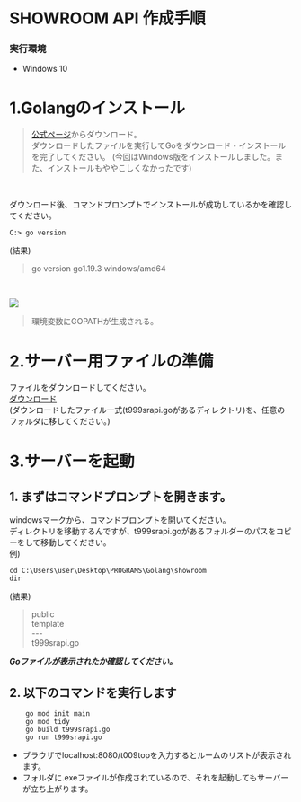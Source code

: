 # SHOWROOM API 作成手順
### 実行環境
- Windows 10

# 1.Golangのインストール
> [公式ページ](https://go.dev/dl/)からダウンロード。  
ダウンロードしたファイルを実行してGoをダウンロード・インストールを完了してください。 (今回はWindows版をインストールしました。また、インストールもややこしくなかったです)

<br> 

ダウンロード後、コマンドプロンプトでインストールが成功しているかを確認してください。

```
C:> go version
```
(結果)
<br>

> go version go1.19.3 windows/amd64

<br>

![](./src/PATH.png)
>環境変数にGOPATHが生成される。


# 2.サーバー用ファイルの準備
ファイルをダウンロードしてください。  
[ダウンロード](https://github.com/Chouette2100/t999srapi/archive/refs/tags/v0.1.0.zip)  
(ダウンロードしたファイル一式(t999srapi.goがあるディレクトリ)を、任意のフォルダに移してください。)
<br>

    
# 3.サーバーを起動
## 1. まずはコマンドプロンプトを開きます。
windowsマークから、コマンドプロンプトを開いてください。<br>
ディレクトリを移動するんですが、t999srapi.goがあるフォルダーのパスをコピーをして移動してください。<br>
例)  
```
cd C:\Users\user\Desktop\PROGRAMS\Golang\showroom
dir
```
(結果)
> public  
> template  
> \-\-\-  
> t999srapi.go  

***Goファイルが表示されたか確認してください。***

## 2. 以下のコマンドを実行します
```
    go mod init main
    go mod tidy
    go build t999srapi.go
    go run t999srapi.go
```
- ブラウザでlocalhost:8080/t009topを入力するとルームのリストが表示されます。
- フォルダに.exeファイルが作成されているので、それを起動してもサーバーが立ち上がります。